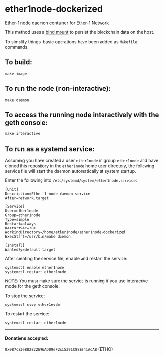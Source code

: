 # ether1node-dockerized
Ether-1 node daemon container for Ether-1 Network


This method uses a [bind mount](https://docs.docker.com/storage/bind-mounts) to persist the blockchain data on the host.

To simplify things, basic operations have been added as `Makefile` commands.

## To build:
```
make image
```

## To run the node (non-interactive):
```
make daemon
```

## To access the running node interactively with the geth console:
```
make interactive
```

## To run as a systemd service:
Assuming you have created a user `ether1node` in group `ether1node` and have cloned this repository in the `ether1node` home user directory,
the following service file will start the daemon automatically at system startup.

Enter the following into `/etc/systemd/system/ether1node.service`:
```
[Unit]
Description=Ether-1 node daemon service
After=network.target

[Service]
User=ether1node
Group=ether1node
Type=simple
Restart=always
RestartSec=30s
WorkingDirectory=/home/ether1node/ether1node-dockerized
ExecStart=/usr/bin/make daemon

[Install]
WantedBy=default.target
```

After creating the service file, enable and restart the service:
```
systemctl enable ether1node
systemctl restart ether1node
```

NOTE: You must make sure the service is running if you use interactive mode for the geth console.

To stop the service:
```
systemctl stop ether1node
```

To restart the service:
```
systemctl restart ether1node
```

<hr>

#### Donations accepted:
`0x087c83e882822E96AD09eF2A15391C88E241AdA8` (ETHO)
